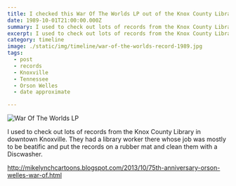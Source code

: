 ```yaml
---
title: I checked this War Of The Worlds LP out of the Knox County Library
date: 1989-10-01T21:00:00.000Z
summary: I used to check out lots of records from the Knox County Library in downtown Knoxville.
excerpt: I used to check out lots of records from the Knox County Library in downtown Knoxville.
category: timeline
image: ./static/img/timeline/war-of-the-worlds-record-1989.jpg
tags:
  - post
  - records
  - Knoxville
  - Tennessee
  - Orson Welles
  - date approximate

---
```


![War Of The Worlds LP](war-of-the-worlds-record-1989.jpg "War Of The Worlds LP")

I used to check out lots of records from the Knox County Library in downtown Knoxville. They had a library worker there whose job was mostly to be beatific and put the records on a rubber mat and clean them with a Discwasher.

http://mikelynchcartoons.blogspot.com/2013/10/75th-anniversary-orson-welles-war-of.html